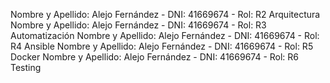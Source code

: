 Nombre y Apellido: Alejo Fernández - DNI: 41669674 - Rol: R2 Arquitectura
Nombre y Apellido: Alejo Fernández - DNI: 41669674 - Rol: R3 Automatización
Nombre y Apellido: Alejo Fernández - DNI: 41669674 - Rol: R4 Ansible
Nombre y Apellido: Alejo Fernández - DNI: 41669674 - Rol: R5 Docker
Nombre y Apellido: Alejo Fernández - DNI: 41669674 - Rol: R6 Testing
